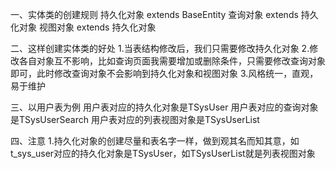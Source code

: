 一、实体类的创建规则
持久化对象 extends BaseEntity
查询对象 extends 持久化对象
视图对象 extends 持久化对象


二、这样创建实体类的好处
1.当表结构修改后，我们只需要修改持久化对象
2.修改各自对象互不影响，比如查询页面我需要增加或删除条件，只需要修改查询对象即可，此时修改查询对象不会影响到持久化对象和视图对象
3.风格统一，直观，易于维护


三、以用户表为例
用户表对应的持久化对象是TSysUser
用户表对应的查询对象是TSysUserSearch
用户表对应的列表视图对象是TSysUserList


四、注意
1.持久化对象的创建尽量和表名字一样，做到观其名而知其意，如t_sys_user对应的持久化对象是TSysUser，如TSysUserList就是列表视图对象


